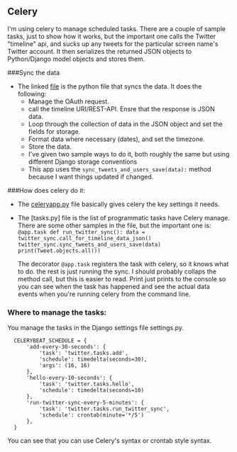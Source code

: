 ## Celery
I'm using celery to manage scheduled tasks.  There are a couple of sample tasks, just to show how it works,
but the important one calls the Twitter "timeline" api, and sucks up any tweets for the particular
screen name's Twitter account.  It then serializes the returned JSON objects to Python/Django model objects
and stores them.

###Sync the data
- The linked [file](https://github.com/mckerrj/TwitterApp/blob/master/twitter/twitter_sync.py) is the python
  file that syncs the data.  It does the following:
  - Manage the OAuth request.
  - call the timeline URI/REST-API.  Ensre that the response is JSON data.
  - Loop through the collection of data in the JSON object and set the fields for storage.
  - Format data where necessary (dates), and set the timezone.
  - Store the data.
  - I've given two sample ways to do it, both roughly the same but using different Django storage conventions
  - This app uses the <code>sync_tweets_and_users_save(data):</code> method because I want things updated if changed.

###How does celery do it:
- The [celeryapp.py](https://github.com/mckerrj/TwitterApp/blob/master/twitterapp/celeryapp.py) file
  basically gives celery the key settings it needs.

- The [tasks.py] file is the list of programmatic tasks have Celery manage. There are some other samples
  in the file, but the important one is:
  <code>
  @app.task
  def run_twitter_sync():
      data = twitter_sync.call_for_timeline_data_json()
      twitter_sync.sync_tweets_and_users_save(data)
      print(Tweet.objects.all())
  </code>

  The decorator <code>@app.task</code> registers the task with celery, so it knows what to do. the rest
  is just running the sync.  I should probably collaps the method call, but this is easier to read.
  Print just prints to the console so you can see when the task has happened and see the actual data
  events when you're running celery from the command line.

### Where to manage the tasks:
You manage the tasks in the Django settings file settings.py.
```
  CELERYBEAT_SCHEDULE = {
      'add-every-30-seconds': {
          'task': 'twitter.tasks.add',
          'schedule': timedelta(seconds=30),
          'args': (16, 16)
      },
      'hello-every-10-seconds': {
          'task': 'twitter.tasks.hello',
          'schedule': timedelta(seconds=10)
      },
      'run-twitter-sync-every-5-minutes': {
          'task': 'twitter.tasks.run_twitter_sync',
          'schedule': crontab(minute='*/5')
      },
  }
```

You can see that you can use Celery's syntax or crontab style syntax.